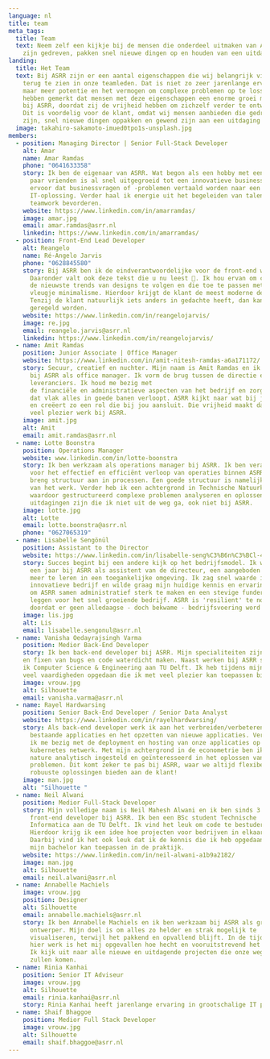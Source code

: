```yaml
---
language: nl
title: team
meta_tags:
  title: Team
  text: Neem zelf een kijkje bij de mensen die onderdeel uitmaken van ASRR. Zij
    zijn gedreven, pakken snel nieuwe dingen op en houden van een uitdaging.
landing:
  title: Het Team
  text: Bij ASRR zijn er een aantal eigenschappen die wij belangrijk vinden om
    terug te zien in onze teamleden. Dat is niet zo zeer jarenlange ervaring,
    maar meer potentie en het vermogen om complexe problemen op te lossen. Wij
    hebben gemerkt dat mensen met deze eigenschappen een enorme groei meemaken
    bij ASRR, doordat zij de vrijheid hebben om zichzelf verder te ontwikkelen.
    Dit is voordelig voor de klant, omdat wij mensen aanbieden die gedreven
    zijn, snel nieuwe dingen oppakken en gewend zijn aan een uitdaging
  image: takahiro-sakamoto-imued0tpo1s-unsplash.jpg
members:
  - position: Managing Director | Senior Full-Stack Developer
    alt: Amar
    name: Amar Ramdas
    phone: "0641633358"
    story: Ik ben de eigenaar van ASRR. Wat begon als een hobby met een
      paar vrienden is al snel uitgegroeid tot een innovatieve business. Ik zorg
      ervoor dat businessvragen of -problemen vertaald worden naar een robuuste
      IT-oplossing. Verder haal ik energie uit het begeleiden van talent en
      teamwork bevorderen.
    website: https://www.linkedin.com/in/amarramdas/
    image: amar.jpg
    email: amar.ramdas@asrr.nl
    linkedin: https://www.linkedin.com/in/amarramdas/
  - position: Front-End Lead Developer
    alt: Reangelo
    name: Ré-Angelo Jarvis
    phone: "0628845580"
    story: Bij ASRR ben ik de eindverantwoordelijke voor de front-end werkzaamheden.
      Daaronder valt ook deze tekst die u nu leest 🙂. Ik hou ervan om constant
      de nieuwste trends van designs te volgen en die toe te passen met een
      vleugje minimalisme. Hierdoor krijgt de klant de meest moderne designs.
      Tenzij de klant natuurlijk iets anders in gedachte heeft, dan kan dat ook
      geregeld worden.
    website: https://www.linkedin.com/in/reangelojarvis/
    image: re.jpg
    email: reangelo.jarvis@asrr.nl
    linkedin: https://www.linkedin.com/in/reangelojarvis/
  - name: Amit Ramdas
    position: Junior Associate | Office Manager
    website: https://www.linkedin.com/in/amit-nitesh-ramdas-a6a171172/
    story: Secuur, creatief en nuchter. Mijn naam is Amit Ramdas en ik ben werkzaam
      bij ASRR als office manager. Ik vorm de brug tussen de directie en onze
      leveranciers. Ik houd me bezig met
      de financiële en administratieve aspecten van het bedrijf en zorg dat op
      dat vlak alles in goede banen verloopt. ASRR kijkt naar wat bij jou past
      en creëert zo een rol die bij jou aansluit. Die vrijheid maakt dat ik met
      veel plezier werk bij ASRR.
    image: amit.jpg
    alt: Amit
    email: amit.ramdas@asrr.nl
  - name: Lotte Boonstra
    position: Operations Manager
    website: www.linkedin.com/in/lotte-boonstra
    story: Ik ben werkzaam als operations manager bij ASRR. Ik ben verantwoordelijk
      voor het effectief en efficiënt verloop van operaties binnen ASRR. Ik
      breng structuur aan in processen. Een goede structuur is namelijk de helft
      van het werk. Verder heb ik een achtergrond in Technische Natuurkunde,
      waardoor gestructureerd complexe problemen analyseren en oplossen
      uitdagingen zijn die ik niet uit de weg ga, ook niet bij ASRR.
    image: lotte.jpg
    alt: Lotte
    email: lotte.boonstra@asrr.nl
    phone: "0627065319"
  - name: Lisabelle Sengönül
    position: Assistant to the Director
    website: https://www.linkedin.com/in/lisabelle-seng%C3%B6n%C3%BCl-4a1708181/
    story: Succes begint bij een andere kijk op het bedrijfsmodel. Ik werk inmiddels
      een jaar bij ASRR als assistent van de directeur, een aangeboden kans om
      meer te leren in een toegankelijke omgeving. Ik zag snel waarde in het
      innovatieve bedrijf en wilde graag mijn huidige kennis en ervaring delen
      om ASRR samen administratief sterk te maken en een stevige fundering te
      leggen voor het snel groeiende bedrijf. ASRR is 'resilient' te noemen mede
      doordat er geen alledaagse - doch bekwame - bedrijfsvoering word beoefent.
    image: lis.jpg
    alt: Lis
    email: lisabelle.sengonul@asrr.nl
  - name: Vanisha Oedayrajsingh Varma
    position: Medior Back-End Developer
    story: Ik ben back-end developer bij ASRR. Mijn specialiteiten zijn het vinden
    en fixen van bugs en code waterdicht maken. Naast werken bij ASRR studeer
    ik Computer Science & Engineering aan TU Delft. Ik heb tijdens mijn studie
    veel vaardigheden opgedaan die ik met veel plezier kan toepassen bij ASRR.
    image: vrouw.jpg
    alt: Silhouette
    email: vanisha.varma@asrr.nl
  - name: Rayel Hardwarsing
    position: Senior Back-End Developer / Senior Data Analyst
    website: https://www.linkedin.com/in/rayelhardwarsing/
    story: Als back-end developer werk ik aan het verbreiden/verbeteren van
      bestaande applicaties en het opzetten van nieuwe applicaties. Verder houd
      ik me bezig met de deployment en hosting van onze applicaties op ons
      kubernetes netwerk. Met mijn achtergrond in de econometrie ben ik van
      nature analytisch ingesteld en geïnteresseerd in het oplossen van complexe
      problemen. Dit komt zeker te pas bij ASRR, waar we altijd flexibele en
      robuuste oplossingen bieden aan de klant!
    image: man.jpg
    alt: "Silhouette "
  - name: Neil Alwani
    position: Medior Full-Stack Developer
    story: Mijn volledige naam is Neil Mahesh Alwani en ik ben sinds 3 maanden
      front-end developer bij ASRR. Ik ben een BSc student Technische
      Informatica aan de TU Delft. Ik vind het leuk om code te bestuderen.
      Hierdoor krijg ik een idee hoe projecten voor bedrijven in elkaar zitten.
      Daarbij vind ik het ook leuk dat ik de kennis die ik heb opgedaan tijdens
      mijn bachelor kan toepassen in de praktijk.
    website: https://www.linkedin.com/in/neil-alwani-a1b9a2182/
    image: man.jpg
    alt: Silhouette
    email: neil.alwani@asrr.nl
  - name: Annabelle Machiels
    image: vrouw.jpg
    position: Designer
    alt: Silhouette
    email: annabelle.machiels@asrr.nl
    story: Ik ben Annabelle Machiels en ik ben werkzaam bij ASRR als grafisch
      ontwerper. Mijn doel is om alles zo helder en strak mogelijk te
      visualiseren, terwijl het pakkend en opvallend blijft. In de tijd dat ik
      hier werk is het mij opgevallen hoe hecht en vooruitstrevend het team is.
      Ik kijk uit naar alle nieuwe en uitdagende projecten die onze weg op
      zullen komen.
  - name: Rinia Kanhai
    position: Senior IT Adviseur
    image: vrouw.jpg
    alt: Silhouette
    email: rinia.kanhai@asrr.nl
    story: Rinia Kanhai heeft jarenlange ervaring in grootschalige IT projecten en is daarbij een onmisbare adviseur voor ASRR in het managen en opzetten van grote projecten.
  - name: Shaif Bhaggoe
    position: Medior Full Stack Developer
    image: vrouw.jpg
    alt: Silhouette
    email: shaif.bhaggoe@asrr.nl
---
```

